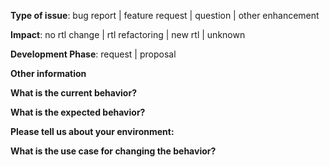 <!-- choose all that apply -->
**Type of issue**: bug report | feature request | question | other enhancement

<!-- if the issue is NOT a question, fill out the following sections -->

<!-- choose one -->
**Impact**: no rtl change | rtl refactoring | new rtl | unknown

<!-- choose one -->
**Development Phase**: request | proposal

**Other information**
<!-- include detailed explanation, stacktraces, related issues, suggestions how to fix, links for us to have context -->

<!-- if the current behavior is a bug, please provide the following steps to reproduce the problem -->

**What is the current behavior?**

**What is the expected behavior?**

**Please tell us about your environment:**
<!--    (examples)
    - version: `chipyard git commit hash`
    - os: `Linux knight 4.4.0-92-generic #115-Ubuntu SMP Thu Aug 10 09:04:33 UTC 2017 x86_64 x86_64 x86_64 GNU/Linux`
    - other: `prior steps taken/documentation followed/...`
-->

**What is the use case for changing the behavior?**
